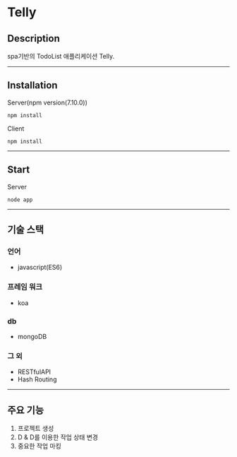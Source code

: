 # Telly

## Description
spa기반의 TodoList 애플리케이션 Telly.

***
## Installation

Server(npm version(7.10.0))
```
npm install
```

Client
```
npm install
```

***
## Start

Server
```
node app
```
***
## 기술 스택
### 언어
- javascript(ES6)

### 프레임 워크
- koa

### db
- mongoDB

### 그 외
- RESTfulAPI
- Hash Routing

***
## 주요 기능
1. 프로젝트 생성
2. D & D를 이용한 작업 상태 변경
3. 중요한 작업 마킹
